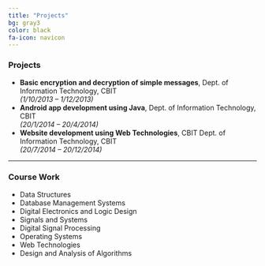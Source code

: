 ```yaml
---
title: "Projects"
bg: gray3
color: black
fa-icon: navicon
---
```

<h3>Projects</h3>
<ul class="large">
	<li>
		<strong>Basic encryption and decryption of simple messages</strong>, Dept. of Information Technology, CBIT <br />
		<i>(1/10/2013 – 1/12/2013)</i>
	</li>
	<li>
		<strong>Android app development using Java</strong>, Dept. of Information Technology, CBIT  <br />
		<i>(20/1/2014 – 20/4/2014)</i>
	</li>
	<li>
		<strong>Website development using Web Technologies</strong>, CBIT Dept. of Information Technology, CBIT <br />
		<i>(20/7/2014 – 20/12/2014)</i>
	</li>
</ul>
<hr />
<h3>Course Work</h3>
<ul class="large">
	<li>Data Structures</li>
	<li>Database Management Systems</li>
	<li>Digital Electronics and Logic Design</li>
	<li>Signals and Systems</li>
	<li>Digital Signal Processing</li>
	<li>Operating Systems</li>
	<li>Web Technologies</li>
	<li>Design and Analysis of Algorithms</li>
</ul>